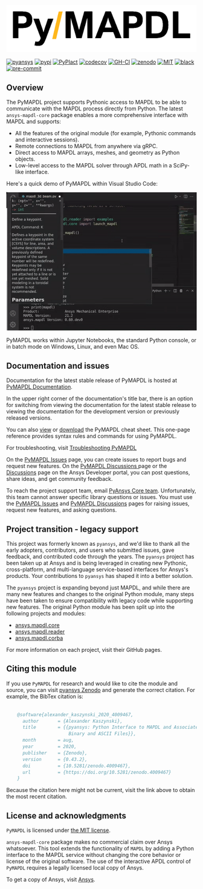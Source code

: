 

<p align="center">
   <picture>
      <source media="(prefers-color-scheme: dark)" srcset="https://github.com/ansys/pymapdl/blob/main/doc/source/_static/logo_dark.png">
      <source media="(prefers-color-scheme: light)" srcset="https://github.com/ansys/pymapdl/blob/main/doc/source/_static/logo_light.png">
      <img alt="PyMAPDL Logo" src="https://github.com/ansys/pymapdl/blob/main/doc/source/_static/logo_light.png">
   </picture>
</p>

[![pyansys](https://img.shields.io/badge/Py-Ansys-ffc107.svg?logo=data:image/png;base64,iVBORw0KGgoAAAANSUhEUgAAABAAAAAQCAIAAACQkWg2AAABDklEQVQ4jWNgoDfg5mD8vE7q/3bpVyskbW0sMRUwofHD7Dh5OBkZGBgW7/3W2tZpa2tLQEOyOzeEsfumlK2tbVpaGj4N6jIs1lpsDAwMJ278sveMY2BgCA0NFRISwqkhyQ1q/Nyd3zg4OBgYGNjZ2ePi4rB5loGBhZnhxTLJ/9ulv26Q4uVk1NXV/f///////69du4Zdg78lx//t0v+3S88rFISInD59GqIH2esIJ8G9O2/XVwhjzpw5EAam1xkkBJn/bJX+v1365hxxuCAfH9+3b9/+////48cPuNehNsS7cDEzMTAwMMzb+Q2u4dOnT2vWrMHu9ZtzxP9vl/69RVpCkBlZ3N7enoDXBwEAAA+YYitOilMVAAAAAElFTkSuQmCC)](https://docs.pyansys.com/)
[![pypi](https://img.shields.io/pypi/v/ansys-mapdl-core.svg?logo=python&logoColor=white)](https://pypi.org/project/ansys-mapdl-core/)
[![PyPIact](https://img.shields.io/pypi/dm/ansys-mapdl-core.svg?label=PyPI%20downloads)](https://pypi.org/project/ansys-mapdl-core/)
[![codecov](https://codecov.io/gh/ansys/pymapdl/branch/main/graph/badge.svg)](https://codecov.io/gh/ansys/pymapdl)
[![GH-CI](https://github.com/ansys/pymapdl/actions/workflows/ci.yml/badge.svg)](https://github.com/ansys/pymapdl/actions/workflows/ci.yml)
[![zenodo](https://zenodo.org/badge/70696039.svg)](https://zenodo.org/badge/latestdoi/70696039)
[![MIT](https://img.shields.io/badge/License-MIT-yellow.svg)](https://opensource.org/licenses/MIT)
[![black](https://img.shields.io/badge/code%20style-black-000000.svg?style=flat)](https://github.com/psf/black)
[![pre-commit](https://results.pre-commit.ci/badge/github/ansys/pymapdl/main.svg)](https://results.pre-commit.ci/latest/github/ansys/pymapdl/main)


## Overview

The PyMAPDL project supports Pythonic access to MAPDL to be able to
communicate with the MAPDL process directly from Python. The latest
``ansys-mapdl-core`` package enables a more comprehensive interface with
MAPDL and supports:

- All the features of the original module (for example, Pythonic commands
  and interactive sessions).
- Remote connections to MAPDL from anywhere via gRPC.
- Direct access to MAPDL arrays, meshes, and geometry as Python
  objects.
- Low-level access to the MAPDL solver through APDL math in a SciPy-
  like interface.

Here's a quick demo of PyMAPDL within Visual Studio Code:

![landing_demo](https://github.com/ansys/pymapdl/raw/main/doc/source/_static/landing_page_demo.gif)

PyMAPDL works within Jupyter Notebooks, the standard Python console,
or in batch mode on Windows, Linux, and even Mac OS.

## Documentation and issues

Documentation for the latest stable release of PyMAPDL is hosted at [PyMAPDL Documentation](https://mapdl.docs.pyansys.com).

In the upper right corner of the documentation's title bar, there is an option for switching from
viewing the documentation for the latest stable release to viewing the documentation for the
development version or previously released versions.

You can also [view](https://cheatsheets.docs.pyansys.com/pymapdl_cheat_sheet.png) or
[download](https://cheatsheets.docs.pyansys.com/pymapdl_cheat_sheet.pdf) the
PyMAPDL cheat sheet. This one-page reference provides syntax rules and commands
for using PyMAPDL. 

For troubleshooting, visit [Troubleshooting PyMAPDL](https://mapdl.docs.pyansys.com/version/stable/user_guide/troubleshoot.html#troubleshooting-pymapdl)

On the [PyMAPDL Issues](https://github.com/ansys/pymapdl/issues) page,
you can create issues to report bugs and request new features. On the 
[PyMAPDL Discussions ](https://github.com/ansys/pymapdl/discussions) page or the  [Discussions](https://discuss.ansys.com/)
page on the Ansys Developer portal, you can post questions, share ideas, and get community feedback. 

To reach the project support team, email [PyAnsys Core team](pyansys.core@ansys.com).
Unfortunately, this team cannot answer specific library questions or issues. You must
use the [PyMAPDL Issues](https://github.com/ansys/pymapdl/issues)
and [PyMAPDL Discussions](https://github.com/ansys/pymapdl/discussions) pages
for raising issues, request new features, and asking questions.

Project transition - legacy support
-----------------------------------
This project was formerly known as ``pyansys``, and we'd like to thank
all the early adopters, contributors, and users who submitted issues,
gave feedback, and contributed code through the years.  The
``pyansys`` project has been taken up at Ansys and is being leveraged in
creating new Pythonic, cross-platform, and multi-language service-based
interfaces for Ansys's products.  Your contributions to
``pyansys`` has shaped it into a better solution.

The ``pyansys`` project is expanding beyond just MAPDL, and while
there are many new features and changes to the original Python module,
many steps have been taken to ensure compatibility with legacy code
while supporting new features.  The original Python module has been
split up into the following projects and modules:

- [ansys.mapdl.core](https://github.com/ansys/pymapdl)
- [ansys.mapdl.reader](https://github.com/ansys/pymapdl-reader)
- [ansys.mapdl.corba](https://github.com/ansys/pymapdl-corba)

For more information on each project, visit their GitHub pages.


Citing this module
-------------------
If you use ``PyMAPDL`` for research and would like to cite the module
and source, you can visit 
[pyansys Zenodo](https://zenodo.org/badge/latestdoi/70696039) and generate the
correct citation.  For example, the BibTex citation is:

```bibtex

    @software{alexander_kaszynski_2020_4009467,
      author       = {Alexander Kaszynski},
      title        = {{pyansys: Python Interface to MAPDL and Associated 
                       Binary and ASCII Files}},
      month        = aug,
      year         = 2020,
      publisher    = {Zenodo},
      version      = {0.43.2},
      doi          = {10.5281/zenodo.4009467},
      url          = {https://doi.org/10.5281/zenodo.4009467}
    }
```

Because the citation here might not be current, visit the link above to obtain
the most recent citation.


License and acknowledgments
---------------------------
``PyMAPDL`` is licensed under
[the MIT license](https://github.com/ansys/pymapdl/blob/main/LICENSE).

``ansys-mapdl-core`` package makes no commercial claim over Ansys
whatsoever.  This tool extends the functionality of ``MAPDL`` by
adding a Python interface to the MAPDL service without changing the
core behavior or license of the original software.  The use of the
interactive APDL control of ``PyMAPDL`` requires a legally licensed
local copy of Ansys.

To get a copy of Ansys, visit [Ansys](https://www.ansys.com/).
